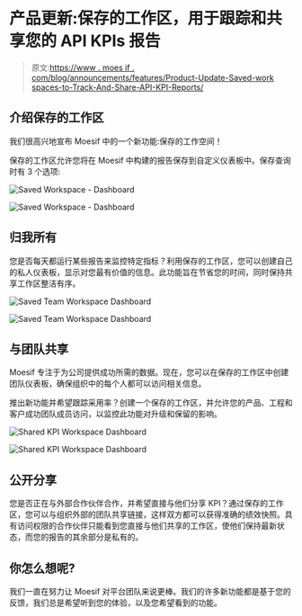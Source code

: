 # 产品更新:保存的工作区，用于跟踪和共享您的 API KPIs 报告

> 原文:[https://www . moes if . com/blog/announcements/features/Product-Update-Saved-work spaces-to-Track-And-Share-API-KPI-Reports/](https://www.moesif.com/blog/announcements/features/Product-Update-Saved-Workspaces-to-Track-And-Share-API-KPI-Reports/)

## 介绍保存的工作区

我们很高兴地宣布 Moesif 中的一个新功能:保存的工作空间！

保存的工作区允许您将在 Moesif 中构建的报告保存到自定义仪表板中。保存查询时有 3 个选项:

<noscript><img src="../Images/109dc4aed5e35f1e1c82b549ad593ef7.png" width="" alt="Saved Workspace - Dashboard" title="" class="" data-original-src="https://blog.moesif.com/images/posts/dash-figure-1.png"/></noscript>

![Saved Workspace - Dashboard](../Images/109dc4aed5e35f1e1c82b549ad593ef7.png)

## 归我所有

您是否每天都运行某些报告来监控特定指标？利用保存的工作区，您可以创建自己的私人仪表板，显示对您最有价值的信息。此功能旨在节省您的时间，同时保持共享工作区整洁有序。

<noscript><img src="../Images/d1ba9819eaa4832a4d6a806cc041504f.png" width="" alt="Saved Team Workspace Dashboard" title="" class="" data-original-src="https://blog.moesif.com/images/posts/dash-edit-sharing.png"/></noscript>

![Saved Team Workspace Dashboard](../Images/d1ba9819eaa4832a4d6a806cc041504f.png)

## 与团队共享

Moesif 专注于为公司提供成功所需的数据。现在，您可以在保存的工作区中创建团队仪表板，确保组织中的每个人都可以访问相关信息。

推出新功能并希望跟踪采用率？创建一个保存的工作区，并允许您的产品、工程和客户成功团队成员访问，以监控此功能对升级和保留的影响。

<noscript><img src="../Images/38ef49f2c9993e9f524eac97396648c6.png" width="" alt="Shared KPI Workspace Dashboard" title="" class="" data-original-src="https://blog.moesif.com/images/posts/dash-figure-4-zoom.png"/></noscript>

![Shared KPI Workspace Dashboard](../Images/38ef49f2c9993e9f524eac97396648c6.png)

## 公开分享

您是否正在与外部合作伙伴合作，并希望直接与他们分享 KPI？通过保存的工作区，您可以与组织外部的团队共享链接，这样双方都可以获得准确的绩效快照。具有访问权限的合作伙伴只能看到您直接与他们共享的工作区，使他们保持最新状态，而您的报告的其余部分是私有的。

## 你怎么想呢?

我们一直在努力让 Moesif 对平台团队来说更棒。我们的许多新功能都是基于您的反馈，我们总是希望听到您的体验，以及您希望看到的功能。